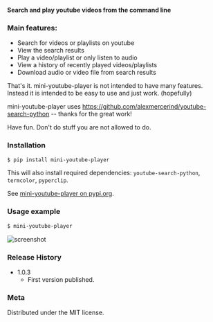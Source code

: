 **Search and play youtube videos from the command line**

### Main features:

*  Search for videos or playlists on youtube
*  View the search results
*  Play a video/playlist or only listen to audio
*  View a history of recently played videos/playlists
*  Download audio or video file from search results

That's it. mini-youtube-player is not intended to have many features.  
Instead it is intended to be easy to use and just work. (hopefully)

mini-youtube-player uses https://github.com/alexmercerind/youtube-search-python -- thanks for the great work!

Have fun.
Don't do stuff you are not allowed to do.

### Installation

```sh
$ pip install mini-youtube-player
```
This will also install required dependencies: `youtube-search-python`, `termcolor`, `pyperclip`.

See [mini-youtube-player on pypi.org](https://pypi.org/project/mini-youtube-player/).

### Usage example

```sh
$ mini-youtube-player
```

![screenshot](../master/screenshot.png)

### Release History

* 1.0.3
    * First version published.

### Meta

Distributed under the MIT license.
